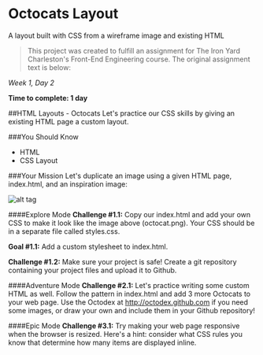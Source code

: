 # Octocats Layout
A layout built with CSS from a wireframe image and existing HTML

>This project was created to fulfill an assignment for The Iron Yard Charleston's Front-End Engineering course. The original assignment text is below:

*Week 1, Day 2*

**Time to complete: 1 day**

##HTML Layouts - Octocats
Let's practice our CSS skills by giving an existing HTML page a custom layout.

###You Should Know
* HTML
* CSS Layout

###Your Mission
Let's duplicate an image using a given HTML page, index.html, and an inspiration image: 

![alt tag](https://raw.githubusercontent.com/adlondon/html-layouts-octocats/master/octocat.png)

####Explore Mode
**Challenge #1.1:** Copy our index.html and add your own CSS to make it look like the image above (octocat.png). Your CSS should be in a separate file called styles.css. 

**Goal #1.1:** Add a custom stylesheet to index.html.

**Challenge #1.2:** Make sure your project is safe! Create a git repository containing your project files and upload it to Github. 

####Adventure Mode
**Challenge #2.1:** Let's practice writing some custom HTML as well. Follow the pattern in index.html and add 3 more Octocats to your web page. Use the Octodex at http://octodex.github.com if you need some images, or draw your own and include them in your Github repository! 

####Epic Mode
**Challenge #3.1:** Try making your web page responsive when the browser is resized. Here's a hint: consider what CSS rules you know that determine how many items are displayed inline. 

